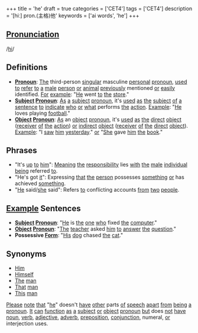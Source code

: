 +++
title = 'he'
draft = true
categories = ['CET4']
tags = ['CET4']
description = '[hiː] pron.(主格)他'
keywords = ['ai words', 'he']
+++

## [Pronunciation](/en/post/pronunciation/)
/[hi](/en/post/hi/)/

## Definitions
- **[Pronoun](/en/post/pronoun/)**: [The](/en/post/the/) third-person [singular](/en/post/singular/) masculine [personal](/en/post/personal/) [pronoun](/en/post/pronoun/), [used](/en/post/used/) [to](/en/post/to/) [refer](/en/post/refer/) [to](/en/post/to/) [a](/en/post/a/) [male](/en/post/male/) [person](/en/post/person/) [or](/en/post/or/) [animal](/en/post/animal/) [previously](/en/post/previously/) mentioned [or](/en/post/or/) [easily](/en/post/easily/) identified. [For](/en/post/for/) [example](/en/post/example/): "[He](/en/post/he/) went [to](/en/post/to/) [the](/en/post/the/) [store](/en/post/store/)."
- **[Subject](/en/post/subject/) [Pronoun](/en/post/pronoun/)**: [As](/en/post/as/) [a](/en/post/a/) [subject](/en/post/subject/) [pronoun](/en/post/pronoun/), it's [used](/en/post/used/) [as](/en/post/as/) [the](/en/post/the/) [subject](/en/post/subject/) [of](/en/post/of/) [a](/en/post/a/) [sentence](/en/post/sentence/) [to](/en/post/to/) [indicate](/en/post/indicate/) [who](/en/post/who/) [or](/en/post/or/) [what](/en/post/what/) performs [the](/en/post/the/) [action](/en/post/action/). [Example](/en/post/example/): "[He](/en/post/he/) loves playing [football](/en/post/football/)."
- **[Object](/en/post/object/) [Pronoun](/en/post/pronoun/)**: [As](/en/post/as/) an [object](/en/post/object/) [pronoun](/en/post/pronoun/), it's [used](/en/post/used/) [as](/en/post/as/) [the](/en/post/the/) [direct](/en/post/direct/) [object](/en/post/object/) ([receiver](/en/post/receiver/) [of](/en/post/of/) [the](/en/post/the/) [action](/en/post/action/)) [or](/en/post/or/) [indirect](/en/post/indirect/) [object](/en/post/object/) ([receiver](/en/post/receiver/) [of](/en/post/of/) [the](/en/post/the/) [direct](/en/post/direct/) [object](/en/post/object/)). [Example](/en/post/example/): "I [saw](/en/post/saw/) [him](/en/post/him/) [yesterday](/en/post/yesterday/)." [or](/en/post/or/) "[She](/en/post/she/) gave [him](/en/post/him/) [the](/en/post/the/) [book](/en/post/book/)."

## Phrases
- "It's [up](/en/post/up/) [to](/en/post/to/) [him](/en/post/him/)": [Meaning](/en/post/meaning/) [the](/en/post/the/) [responsibility](/en/post/responsibility/) lies [with](/en/post/with/) [the](/en/post/the/) [male](/en/post/male/) [individual](/en/post/individual/) [being](/en/post/being/) referred [to](/en/post/to/).
- "He's got [it](/en/post/it/)": Expressing [that](/en/post/that/) [the](/en/post/the/) [person](/en/post/person/) possesses [something](/en/post/something/) [or](/en/post/or/) has achieved [something](/en/post/something/).
- "[He](/en/post/he/) said/[she](/en/post/she/) said": Refers [to](/en/post/to/) conflicting accounts [from](/en/post/from/) [two](/en/post/two/) [people](/en/post/people/).

## [Example](/en/post/example/) Sentences
- **[Subject](/en/post/subject/) [Pronoun](/en/post/pronoun/)**: "[He](/en/post/he/) is [the](/en/post/the/) [one](/en/post/one/) [who](/en/post/who/) fixed [the](/en/post/the/) [computer](/en/post/computer/)."
- **[Object](/en/post/object/) [Pronoun](/en/post/pronoun/)**: "[The](/en/post/the/) [teacher](/en/post/teacher/) asked [him](/en/post/him/) [to](/en/post/to/) [answer](/en/post/answer/) [the](/en/post/the/) [question](/en/post/question/)."
- **Possessive [Form](/en/post/form/)**: "[His](/en/post/his/) [dog](/en/post/dog/) chased [the](/en/post/the/) [cat](/en/post/cat/)."

## Synonyms
- [Him](/en/post/him/)
- [Himself](/en/post/himself/)
- [The](/en/post/the/) [man](/en/post/man/)
- [That](/en/post/that/) [man](/en/post/man/)
- [This](/en/post/this/) [man](/en/post/man/)

[Please](/en/post/please/) [note](/en/post/note/) [that](/en/post/that/) "[he](/en/post/he/)" doesn't [have](/en/post/have/) [other](/en/post/other/) parts [of](/en/post/of/) [speech](/en/post/speech/) [apart](/en/post/apart/) [from](/en/post/from/) [being](/en/post/being/) [a](/en/post/a/) [pronoun](/en/post/pronoun/). [It](/en/post/it/) [can](/en/post/can/) [function](/en/post/function/) [as](/en/post/as/) [a](/en/post/a/) [subject](/en/post/subject/) [or](/en/post/or/) [object](/en/post/object/) [pronoun](/en/post/pronoun/) [but](/en/post/but/) does [not](/en/post/not/) [have](/en/post/have/) [noun](/en/post/noun/), [verb](/en/post/verb/), [adjective](/en/post/adjective/), [adverb](/en/post/adverb/), [preposition](/en/post/preposition/), [conjunction](/en/post/conjunction/), numeral, [or](/en/post/or/) interjection uses.
